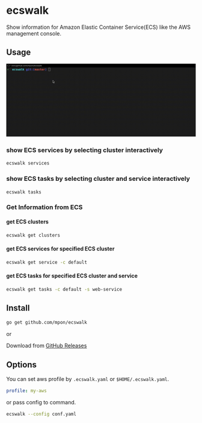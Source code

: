 # ecswalk

Show information for Amazon Elastic Container Service(ECS) like the AWS management console.

## Usage

![docs/screenshot/demo.gif](docs/screenshot/demo.gif)

### show ECS services by selecting cluster interactively

```bash
ecswalk services
```

### show ECS tasks by selecting cluster and service interactively

```bash
ecswalk tasks
```

### Get Information from ECS

#### get ECS clusters

```bash
ecswalk get clusters
```

#### get ECS services for specified ECS cluster

```bash
ecswalk get service -c default
```

#### get ECS tasks for specified ECS cluster and service

```bash
ecswalk get tasks -c default -s web-service
```

## Install

```bash
go get github.com/mpon/ecswalk
```

or

Download from [GitHub Releases](https://github.com/mpon/ecswalk/releases)

## Options

You can set aws profile by `.ecswalk.yaml` or `$HOME/.ecswalk.yaml`.

```yaml
profile: my-aws
```

or pass config to command.

```bash
ecswalk --config conf.yaml
```
